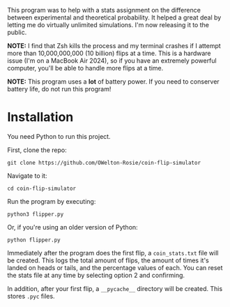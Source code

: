 This program was to help with a stats assignment on the difference between experimental and theoretical probability. It helped a great deal by letting me do virtually unlimited simulations. I'm now releasing it to the public. 

<strong>NOTE:</strong> I find that Zsh kills the process and my terminal crashes if I attempt more than 10,000,000,000 (10 billion) flips at a time. 
This is a hardware issue (I'm on a MacBook Air 2024), so if you have an extremely powerful computer, you'll be able to handle more flips at a time.

<strong>NOTE:</strong> This program uses a **lot** of battery power. If you need to conserver battery life, do not run this program!

# Installation
You need Python to run this project.

First, clone the repo:
```
git clone https://github.com/OWelton-Rosie/coin-flip-simulator
```

Navigate to it:
```
cd coin-flip-simulator
```

Run the program by executing:
```
python3 flipper.py
```

Or, if you're using an older version of Python:
```
python flipper.py
```

Immediately after the program does the first flip, a `coin_stats.txt` file will be created. This logs the total amount of flips, the amount of times it's landed on heads or tails, and the percentage values of each. You can reset the stats file at any time by selecting option 2 and confirming. 

In addition, after your first flip, a  `__pycache__` directory will be created. This stores `.pyc` files.
